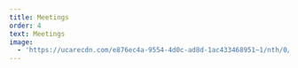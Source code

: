 ```yaml
---
title: Meetings
order: 4
text: Meetings
image:
  - 'https://ucarecdn.com/e876ec4a-9554-4d0c-ad8d-1ac433468951~1/nth/0/'
---
```


